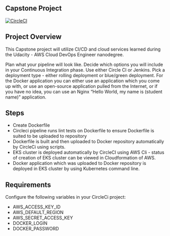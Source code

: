 ## Capstone Project
[![CircleCI](https://dl.circleci.com/status-badge/img/gh/Prem-MSSQLDBA/Deployapp/tree/main.svg?style=svg)](https://dl.circleci.com/status-badge/redirect/gh/Prem-MSSQLDBA/Deployapp/tree/main)

## Project Overview
This Capstone project will utilize CI/CD and cloud services learned during the Udacity - AWS Cloud DevOps Engineer nanodegree.

Plan what your pipeline will look like.
Decide which options you will include in your Continuous Integration phase. Use either Circle CI or Jenkins.
Pick a deployment type - either rolling deployment or blue/green deployment.
For the Docker application you can either use an application which you come up with, or use an open-source application pulled from the Internet, or if you have no idea, you can use an Nginx “Hello World, my name is (student name)” application.

## Steps
- Create Dockerfile
- Circleci pipeline runs lint tests on Dockerfile to ensure Dockerfile is suited to be uploaded to repository
- Dockerfile is built and then uploaded to Docker repository automatically by CircleCi using  scripts.
- EKS cluster is deployed automatically by CircleCI using AWS Cli - status of creation of EKS cluster can be viewed in Cloudformation of AWS.
- Docker application which was uploaded to Docker repository is deployed in EKS cluster by using Kubernetes command line.

## Requirements
Configure the following variables in your CircleCi project:
- AWS_ACCESS_KEY_ID
- AWS_DEFAULT_REGION
- AWS_SECRET_ACCESS_KEY
- DOCKER_LOGIN
- DOCKER_PASSWORD
